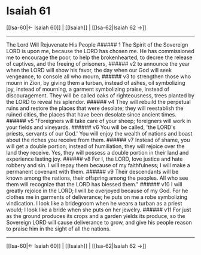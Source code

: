 # Isaiah 61

[[Isa-60|← Isaiah 60]] | [[Isaiah]] | [[Isa-62|Isaiah 62 →]]
***

The Lord Will Rejuvenate His People ###### 1 The Spirit of the Sovereign LORD is upon me, because the LORD has chosen me. He has commissioned me to encourage the poor, to help the brokenhearted, to decree the release of captives, and the freeing of prisoners, ###### v2 to announce the year when the LORD will show his favor, the day when our God will seek vengeance, to console all who mourn, ###### v3 to strengthen those who mourn in Zion, by giving them a turban, instead of ashes, oil symbolizing joy, instead of mourning, a garment symbolizing praise, instead of discouragement. They will be called oaks of righteousness, trees planted by the LORD to reveal his splendor. ###### v4 They will rebuild the perpetual ruins and restore the places that were desolate; they will reestablish the ruined cities, the places that have been desolate since ancient times. ###### v5 "Foreigners will take care of your sheep; foreigners will work in your fields and vineyards. ###### v6 You will be called, 'the LORD's priests, servants of our God.' You will enjoy the wealth of nations and boast about the riches you receive from them. ###### v7 Instead of shame, you will get a double portion; instead of humiliation, they will rejoice over the land they receive. Yes, they will possess a double portion in their land and experience lasting joy. ###### v8 For I, the LORD, love justice and hate robbery and sin. I will repay them because of my faithfulness; I will make a permanent covenant with them. ###### v9 Their descendants will be known among the nations, their offspring among the peoples. All who see them will recognize that the LORD has blessed them." ###### v10 I will greatly rejoice in the LORD; I will be overjoyed because of my God. For he clothes me in garments of deliverance; he puts on me a robe symbolizing vindication. I look like a bridegroom when he wears a turban as a priest would; I look like a bride when she puts on her jewelry. ###### v11 For just as the ground produces its crops and a garden yields its produce, so the Sovereign LORD will cause deliverance to grow, and give his people reason to praise him in the sight of all the nations.

***
[[Isa-60|← Isaiah 60]] | [[Isaiah]] | [[Isa-62|Isaiah 62 →]]
